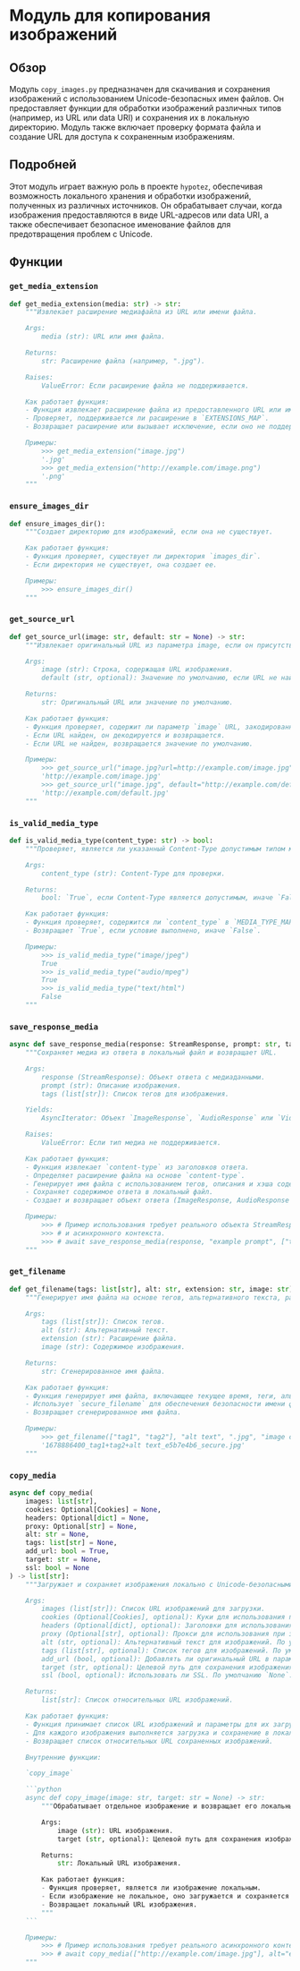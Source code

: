 # Модуль для копирования изображений

## Обзор

Модуль `copy_images.py` предназначен для скачивания и сохранения изображений с использованием Unicode-безопасных имен файлов. Он предоставляет функции для обработки изображений различных типов (например, из URL или data URI) и сохранения их в локальную директорию. Модуль также включает проверку формата файла и создание URL для доступа к сохраненным изображениям.

## Подробней

Этот модуль играет важную роль в проекте `hypotez`, обеспечивая возможность локального хранения и обработки изображений, полученных из различных источников. Он обрабатывает случаи, когда изображения предоставляются в виде URL-адресов или data URI, а также обеспечивает безопасное именование файлов для предотвращения проблем с Unicode.

## Функции

### `get_media_extension`

```python
def get_media_extension(media: str) -> str:
    """Извлекает расширение медиафайла из URL или имени файла.

    Args:
        media (str): URL или имя файла.

    Returns:
        str: Расширение файла (например, ".jpg").

    Raises:
        ValueError: Если расширение файла не поддерживается.

    Как работает функция:
    - Функция извлекает расширение файла из предоставленного URL или имени файла.
    - Проверяет, поддерживается ли расширение в `EXTENSIONS_MAP`.
    - Возвращает расширение или вызывает исключение, если оно не поддерживается.

    Примеры:
        >>> get_media_extension("image.jpg")
        '.jpg'
        >>> get_media_extension("http://example.com/image.png")
        '.png'
    """
```

### `ensure_images_dir`

```python
def ensure_images_dir():
    """Создает директорию для изображений, если она не существует.

    Как работает функция:
    - Функция проверяет, существует ли директория `images_dir`.
    - Если директория не существует, она создает ее.

    Примеры:
        >>> ensure_images_dir()
    """
```

### `get_source_url`

```python
def get_source_url(image: str, default: str = None) -> str:
    """Извлекает оригинальный URL из параметра image, если он присутствует.

    Args:
        image (str): Строка, содержащая URL изображения.
        default (str, optional): Значение по умолчанию, если URL не найден. По умолчанию `None`.

    Returns:
        str: Оригинальный URL или значение по умолчанию.

    Как работает функция:
    - Функция проверяет, содержит ли параметр `image` URL, закодированный в формате `url=...`.
    - Если URL найден, он декодируется и возвращается.
    - Если URL не найден, возвращается значение по умолчанию.

    Примеры:
        >>> get_source_url("image.jpg?url=http://example.com/image.jpg")
        'http://example.com/image.jpg'
        >>> get_source_url("image.jpg", default="http://example.com/default.jpg")
        'http://example.com/default.jpg'
    """
```

### `is_valid_media_type`

```python
def is_valid_media_type(content_type: str) -> bool:
    """Проверяет, является ли указанный Content-Type допустимым типом медиа.

    Args:
        content_type (str): Content-Type для проверки.

    Returns:
        bool: `True`, если Content-Type является допустимым, иначе `False`.

    Как работает функция:
    - Функция проверяет, содержится ли `content_type` в `MEDIA_TYPE_MAP` или начинается ли он с "audio/" или "video/".
    - Возвращает `True`, если условие выполнено, иначе `False`.

    Примеры:
        >>> is_valid_media_type("image/jpeg")
        True
        >>> is_valid_media_type("audio/mpeg")
        True
        >>> is_valid_media_type("text/html")
        False
    """
```

### `save_response_media`

```python
async def save_response_media(response: StreamResponse, prompt: str, tags: list[str]) -> AsyncIterator:
    """Сохраняет медиа из ответа в локальный файл и возвращает URL.

    Args:
        response (StreamResponse): Объект ответа с медиаданными.
        prompt (str): Описание изображения.
        tags (list[str]): Список тегов для изображения.

    Yields:
        AsyncIterator: Объект `ImageResponse`, `AudioResponse` или `VideoResponse` с URL сохраненного файла.

    Raises:
        ValueError: Если тип медиа не поддерживается.

    Как работает функция:
    - Функция извлекает `content-type` из заголовков ответа.
    - Определяет расширение файла на основе `content-type`.
    - Генерирует имя файла с использованием тегов, описания и хэша содержимого.
    - Сохраняет содержимое ответа в локальный файл.
    - Создает и возвращает объект ответа (ImageResponse, AudioResponse или VideoResponse) с URL сохраненного файла.

    Примеры:
        >>> # Пример использования требует реального объекта StreamResponse
        >>> # и асинхронного контекста.
        >>> # await save_response_media(response, "example prompt", ["tag1", "tag2"])
    """
```

### `get_filename`

```python
def get_filename(tags: list[str], alt: str, extension: str, image: str) -> str:
    """Генерирует имя файла на основе тегов, альтернативного текста, расширения и содержимого изображения.

    Args:
        tags (list[str]): Список тегов.
        alt (str): Альтернативный текст.
        extension (str): Расширение файла.
        image (str): Содержимое изображения.

    Returns:
        str: Сгенерированное имя файла.

    Как работает функция:
    - Функция генерирует имя файла, включающее текущее время, теги, альтернативный текст и хэш содержимого изображения.
    - Использует `secure_filename` для обеспечения безопасности имени файла.
    - Возвращает сгенерированное имя файла.

    Примеры:
        >>> get_filename(["tag1", "tag2"], "alt text", ".jpg", "image content")
        '1678886400_tag1+tag2+alt text_e5b7e4b6_secure.jpg'
    """
```

### `copy_media`

```python
async def copy_media(
    images: list[str],
    cookies: Optional[Cookies] = None,
    headers: Optional[dict] = None,
    proxy: Optional[str] = None,
    alt: str = None,
    tags: list[str] = None,
    add_url: bool = True,
    target: str = None,
    ssl: bool = None
) -> list[str]:
    """Загружает и сохраняет изображения локально с Unicode-безопасными именами файлов.

    Args:
        images (list[str]): Список URL изображений для загрузки.
        cookies (Optional[Cookies], optional): Куки для использования при загрузке. По умолчанию `None`.
        headers (Optional[dict], optional): Заголовки для использования при загрузке. По умолчанию `None`.
        proxy (Optional[str], optional): Прокси для использования при загрузке. По умолчанию `None`.
        alt (str, optional): Альтернативный текст для изображений. По умолчанию `None`.
        tags (list[str], optional): Список тегов для изображений. По умолчанию `None`.
        add_url (bool, optional): Добавлять ли оригинальный URL в параметры запроса. По умолчанию `True`.
        target (str, optional): Целевой путь для сохранения изображения. По умолчанию `None`.
        ssl (bool, optional): Использовать ли SSL. По умолчанию `None`.

    Returns:
        list[str]: Список относительных URL изображений.

    Как работает функция:
    - Функция принимает список URL изображений и параметры для их загрузки и сохранения.
    - Для каждого изображения выполняется загрузка и сохранение в локальную директорию.
    - Возвращает список относительных URL сохраненных изображений.

    Внутренние функции:

    `copy_image`

    ```python
    async def copy_image(image: str, target: str = None) -> str:
        """Обрабатывает отдельное изображение и возвращает его локальный URL.

        Args:
            image (str): URL изображения.
            target (str, optional): Целевой путь для сохранения изображения. По умолчанию `None`.

        Returns:
            str: Локальный URL изображения.

        Как работает функция:
        - Функция проверяет, является ли изображение локальным.
        - Если изображение не локальное, оно загружается и сохраняется в локальную директорию.
        - Возвращает локальный URL изображения.
        """
    ```

    Примеры:
        >>> # Пример использования требует реального асинхронного контекста.
        >>> # await copy_media(["http://example.com/image.jpg"], alt="example", tags=["tag1"])
    """